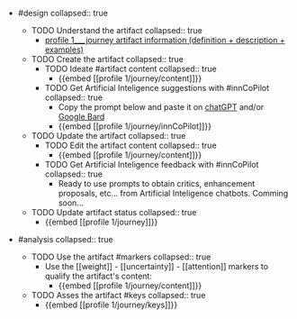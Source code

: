 
- #design
   collapsed:: true
  - TODO Understand the artifact
    collapsed:: true
    - [profile 1___journey artifact information (definition + description + examples)](https://go.innbok.com/#/page/innBoK%2Fprofile-%28id%29%2Fjourney%2Finfo)
  - TODO Create the artifact
     collapsed:: true
    - TODO Ideate #artifact content
      collapsed:: true
      - {{embed [[profile 1/journey/content]]}}
    - TODO Get Artificial Inteligence suggestions with #innCoPilot
      collapsed:: true
      - Copy the prompt below and paste it on [chatGPT](https://chat.openai.com) and/or [Google Bard](https://bard.google.com/chat)
      - {{embed [[profile 1/journey/innCoPilot]]}}
  - TODO Update the artifact
    collapsed:: true
    - TODO Edit the artifact content
     collapsed:: true
      - {{embed [[profile 1/journey/content]]}}
    - TODO Get Artificial Inteligence feedback with #innCoPilot
      collapsed:: true
      - Ready to use prompts to obtain critics, enhancement proposals, etc... from Artificial Inteligence chatbots. Comming soon...
  - TODO Update artifact status
    collapsed:: true
    - {{embed [[profile 1/journey]]}}


- #analysis
  collapsed:: true
  - TODO Use the artifact #markers
    collapsed:: true
    - Use the [[weight]] - [[uncertainty]] - [[attention]] markers to qualify the artifact's content:
      - {{embed [[profile 1/journey/content]]}}
  - TODO Asses the artifact #keys
    collapsed:: true
    - {{embed [[profile 1/journey/keys]]}}



